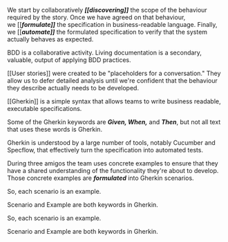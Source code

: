 We start by collaboratively _**[[discovering]]**_ the scope of the behaviour required by the story. Once we have agreed on that behaviour, we [[**_formulate]]_** the specification in business-readable language. Finally, we [[**_automate]]_** the formulated specification to verify that the system actually behaves as expected.

BDD is a collaborative activity. Living documentation is a secondary, valuable, output of applying BDD practices.

[[User stories]] were created to be "placeholders for a conversation." They allow us to defer detailed analysis until we're confident that the behaviour they describe actually needs to be developed.

[[Gherkin]] is a simple syntax that allows teams to write business readable, executable specifications. 

Some of the Gherkin keywords are **_Given, When,_** and **_Then_**, but not all text that uses these words is Gherkin.

Gherkin is understood by a large number of tools, notably Cucumber and Specflow, that effectively turn the specification into automated tests.

During three amigos the team uses concrete examples to ensure that they have a shared understanding of the functionality they're about to develop. Those concrete examples are **_formulated_** into Gherkin scenarios.

So, each scenario is an example.

Scenario and Example are both keywords in Gherkin.

So, each scenario is an example.

Scenario and Example are both keywords in Gherkin.

